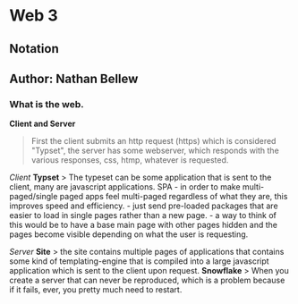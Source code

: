 # Web 3
## Notation
## Author: Nathan Bellew

### What is the web.

__Client and Server__
> First the client submits an http request (https) which is considered "Typset", the server has some webserver, which responds with the various responses, css, htmp, whatever is requested.


*Client*
 **Typset**
    > The typeset can be some application that is sent to the client, many are javascript applications.
    SPA - in order to make multi-paged/single paged apps feel multi-paged regardless of what they are, this improves speed and efficiency.
      - just send pre-loaded packages that are easier to load in single pages rather than a new page.
      - a way to think of this would be to have a base main page with other pages hidden and the pages become visible depending on what the user is requesting.

*Server*
 **Site**
    > the site contains multiple pages of applications that contains some kind of templating-engine that is compiled into a large javascript application which is sent to the client upon request.
 **Snowflake**
    > When you create a server that can never be reproduced, which is a problem because if it fails, ever, you pretty much need to restart. 
